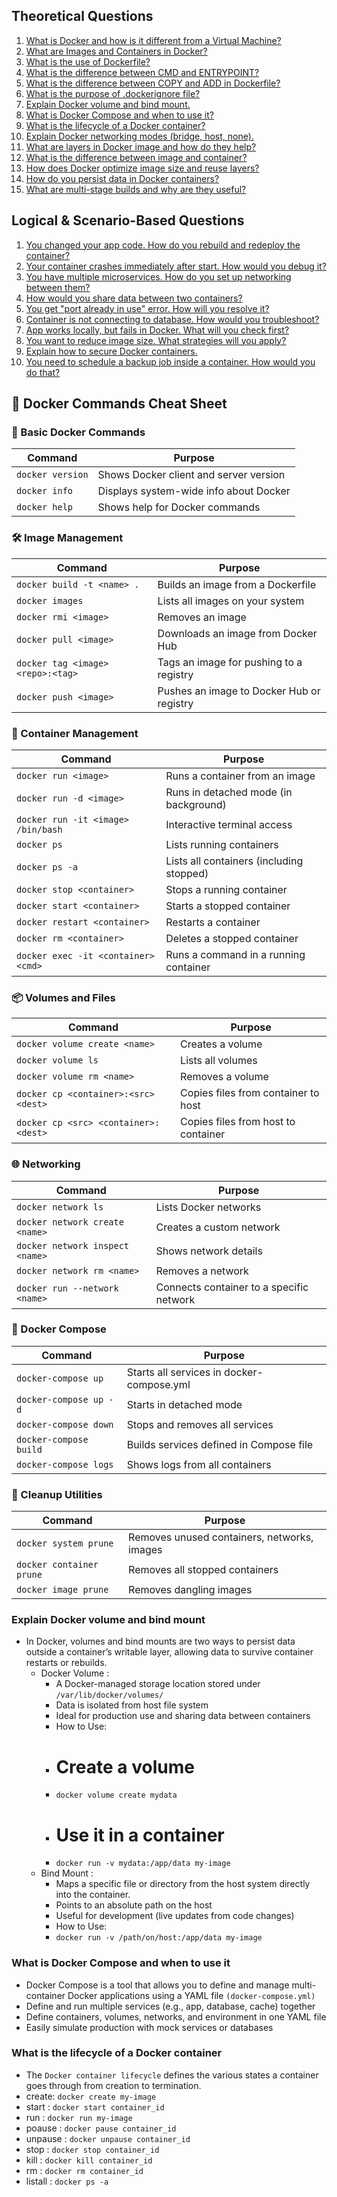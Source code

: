 ##  Theoretical Questions

1. [What is Docker and how is it different from a Virtual Machine?](#what-is-docker-and-how-is-it-different-from-a-virtual-machine)
2. [What are Images and Containers in Docker?](#what-are-images-and-containers-in-docker)
3. [What is the use of Dockerfile?](#what-is-the-use-of-dockerfile)
4. [What is the difference between CMD and ENTRYPOINT?](#what-is-the-difference-between-cmd-and-entrypoint)
5. [What is the difference between COPY and ADD in Dockerfile?](#what-is-the-difference-between-copy-and-add-in-dockerfile)
6. [What is the purpose of .dockerignore file?](#what-is-the-purpose-of-dockerignore-file)
7. [Explain Docker volume and bind mount.](#explain-docker-volume-and-bind-mount)
8. [What is Docker Compose and when to use it?](#what-is-docker-compose-and-when-to-use-it)
9. [What is the lifecycle of a Docker container?](#what-is-the-lifecycle-of-a-docker-container)
10. [Explain Docker networking modes (bridge, host, none).](#explain-docker-networking-modes-bridge-host-none)
11. [What are layers in Docker image and how do they help?](#what-are-layers-in-docker-image-and-how-do-they-help)
12. [What is the difference between image and container?](#what-is-the-difference-between-image-and-container)
13. [How does Docker optimize image size and reuse layers?](#how-does-docker-optimize-image-size-and-reuse-layers)
14. [How do you persist data in Docker containers?](#how-do-you-persist-data-in-docker-containers)
15. [What are multi-stage builds and why are they useful?](#what-are-multi-stage-builds-and-why-are-they-useful)

## Logical & Scenario-Based Questions
1. [You changed your app code. How do you rebuild and redeploy the container?](#you-changed-your-app-code-how-do-you-rebuild-and-redeploy-the-container)
2. [Your container crashes immediately after start. How would you debug it?](#your-container-crashes-immediately-after-start-how-would-you-debug-it)
3. [You have multiple microservices. How do you set up networking between them?](#you-have-multiple-microservices-how-do-you-set-up-networking-between-them)
4. [How would you share data between two containers?](#how-would-you-share-data-between-two-containers)
5. [You get "port already in use" error. How will you resolve it?](#you-get-port-already-in-use-error-how-will-you-resolve-it)
6. [Container is not connecting to database. How would you troubleshoot?](#container-is-not-connecting-to-database-how-would-you-troubleshoot)
7. [App works locally, but fails in Docker. What will you check first?](#app-works-locally-but-fails-in-docker-what-will-you-check-first)
8. [You want to reduce image size. What strategies will you apply?](#you-want-to-reduce-image-size-what-strategies-will-you-apply)
9. [Explain how to secure Docker containers.](#explain-how-to-secure-docker-containers)
10. [You need to schedule a backup job inside a container. How would you do that?](#you-need-to-schedule-a-backup-job-inside-a-container-how-would-you-do-that)  
## 🚀 Docker Commands Cheat Sheet
### 🔧 Basic Docker Commands
| Command                   | Purpose                                      |
|---------------------------|----------------------------------------------|
| `docker version`          | Shows Docker client and server version       |
| `docker info`             | Displays system-wide info about Docker       |
| `docker help`             | Shows help for Docker commands               |


### 🛠️ Image Management
| Command                                       | Purpose                                       |
|-----------------------------------------------|-----------------------------------------------|
| `docker build -t <name> .`                    | Builds an image from a Dockerfile             |
| `docker images`                               | Lists all images on your system               |
| `docker rmi <image>`                          | Removes an image                              |
| `docker pull <image>`                         | Downloads an image from Docker Hub            |
| `docker tag <image> <repo>:<tag>`             | Tags an image for pushing to a registry       |
| `docker push <image>`                         | Pushes an image to Docker Hub or registry     |


### 🚀 Container Management
| Command                                            | Purpose                                        |
|----------------------------------------------------|------------------------------------------------|
| `docker run <image>`                               | Runs a container from an image                |
| `docker run -d <image>`                            | Runs in detached mode (in background)         |
| `docker run -it <image> /bin/bash`                 | Interactive terminal access                   |
| `docker ps`                                        | Lists running containers                      |
| `docker ps -a`                                     | Lists all containers (including stopped)      |
| `docker stop <container>`                          | Stops a running container                     |
| `docker start <container>`                         | Starts a stopped container                    |
| `docker restart <container>`                       | Restarts a container                          |
| `docker rm <container>`                            | Deletes a stopped container                   |
| `docker exec -it <container> <cmd>`                | Runs a command in a running container         |

### 📦 Volumes and Files
| Command                                               | Purpose                                           |
|-------------------------------------------------------|---------------------------------------------------|
| `docker volume create <name>`                         | Creates a volume                                  |
| `docker volume ls`                                    | Lists all volumes                                 |
| `docker volume rm <name>`                             | Removes a volume                                  |
| `docker cp <container>:<src> <dest>`                  | Copies files from container to host               |
| `docker cp <src> <container>:<dest>`                  | Copies files from host to container               |


### 🌐 Networking
| Command                                 | Purpose                                        |
|-----------------------------------------|------------------------------------------------|
| `docker network ls`                     | Lists Docker networks                          |
| `docker network create <name>`          | Creates a custom network                       |
| `docker network inspect <name>`         | Shows network details                          |
| `docker network rm <name>`              | Removes a network                              |
| `docker run --network <name>`           | Connects container to a specific network       |


### 📖 Docker Compose
| Command                        | Purpose                                      |
|--------------------------------|----------------------------------------------|
| `docker-compose up`           | Starts all services in docker-compose.yml    |
| `docker-compose up -d`        | Starts in detached mode                      |
| `docker-compose down`         | Stops and removes all services               |
| `docker-compose build`        | Builds services defined in Compose file      |
| `docker-compose logs`         | Shows logs from all containers               |

### 🧹 Cleanup Utilities
| Command                        | Purpose                                      |
|--------------------------------|----------------------------------------------|
| `docker system prune`          | Removes unused containers, networks, images  |
| `docker container prune`       | Removes all stopped containers               |
| `docker image prune`           | Removes dangling images                      |



### Explain Docker volume and bind mount
- In Docker, volumes and bind mounts are two ways to persist data outside a container’s writable layer, allowing data to survive container restarts or rebuilds.
  - Docker Volume :
    - A Docker-managed storage location stored under `/var/lib/docker/volumes/`
    - Data is isolated from host file system
    - Ideal for production use and sharing data between containers
    - How to Use:
    - # Create a volume
    - `docker volume create mydata`
    - # Use it in a container
    - `docker run -v mydata:/app/data my-image`
  - Bind Mount :
    - Maps a specific file or directory from the host system directly into the container.
    - Points to an absolute path on the host
    - Useful for development (live updates from code changes)
    - How to Use:
    - `docker run -v /path/on/host:/app/data my-image`

    

### What is Docker Compose and when to use it
- Docker Compose is a tool that allows you to define and manage multi-container Docker applications using a YAML file `(docker-compose.yml)`
- Define and run multiple services (e.g., app, database, cache) together
- Define containers, volumes, networks, and environment in one YAML file
- Easily simulate production with mock services or databases


### What is the lifecycle of a Docker container
- The `Docker container lifecycle` defines the various states a container goes through from creation to termination.
- create: `docker create my-image`
- start : `docker start container_id`
- run : `docker run my-image`
- poause : `docker pause container_id`
- unpause : `docker unpause container_id`
- stop : `docker stop container_id`
- kill : `docker kill container_id`
- rm : `docker rm container_id`
- listall : `docker ps -a`
